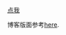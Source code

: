 

  [点我](https://wuhuama.github.io/)

博客版面参考[here](https://github.com/Gaohaoyang/gaohaoyang.github.io).

